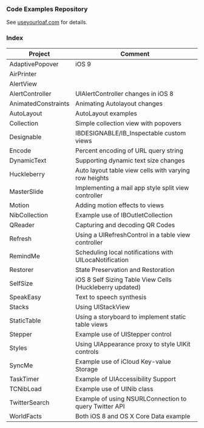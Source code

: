### Code Examples Repository

See [useyourloaf.com](http://useyourloaf.com) for details.

### Index

|Project|Comment|
|-------|-------|
|AdaptivePopover|iOS 9|Adapting a popover presentation (iOS 9, Swift)
|AirPrinter||Example of how to print from iOS
|AlertView||Demo iOS 5 changes to UIAlertView
|AlertController|UIAlertController changes in iOS 8
|AnimatedConstraints|Animating Autolayout changes
|AutoLayout|AutoLayout examples
|Collection|Simple collection view with popovers
|Designable|IBDESIGNABLE/IB_Inspectable custom views
|Encode|Percent encoding of URL query string
|DynamicText|Supporting dynamic text size changes
|Huckleberry|Auto layout table view cells with varying row heights
|MasterSlide|Implementing a mail app style split view controller
|Motion|Adding motion effects to views
|NibCollection|Example use of IBOutletCollection
|QReader|Capturing and decoding QR Codes
|Refresh|Using a UIRefreshControl in a table view controller
|RemindMe|Scheduling local notifications with UILocaNotification
|Restorer|State Preservation and Restoration
|SelfSize|iOS 8 Self Sizing Table View Cells (Huckleberry updated)
|SpeakEasy|Text to speech synthesis
|Stacks|Using UIStackView
|StaticTable|Using a storyboard to implement static table views
|Stepper|Example use of UIStepper control
|Styles|Using UIAppearance proxy to style UIKit controls
|SyncMe|Example use of iCloud Key-value Storage
|TaskTimer|Example of UIAccessibility Support
|TCNibLoad|Example use of UINib class
|TwitterSearch|Example of using NSURLConnection to query Twitter API
|WorldFacts|Both iOS 8 and OS X Core Data example
